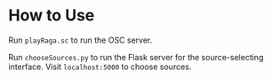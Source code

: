 # How to Use

Run `playRaga.sc` to run the OSC server.

Run `chooseSources.py` to run the Flask server for the source-selecting interface.
Visit `localhost:5000` to choose sources.